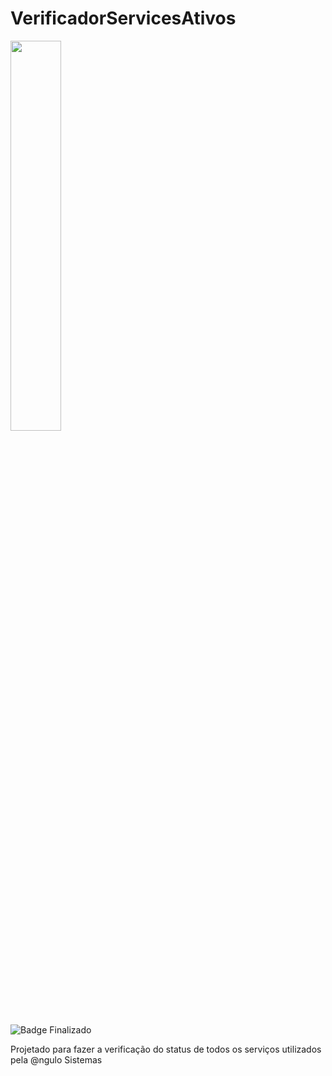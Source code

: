 # VerificadorServicesAtivos

<img src="https://github.com/JonathanAnguloSistemas/VerificadorServicos/src/main/resources/imagen/bing.png?" width="40%">

![Badge Finalizado](http://img.shields.io/static/v1?label=STATUS&message=Finalizado&color=GREEN&style=for-the-badge)

Projetado para fazer a verificação do status de todos os serviços utilizados pela @ngulo Sistemas
